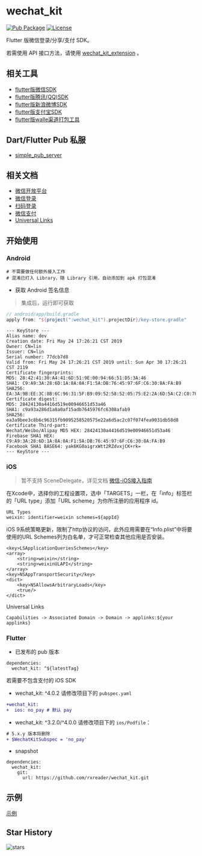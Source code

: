 # wechat_kit

[![Pub Package](https://img.shields.io/pub/v/wechat_kit.svg)](https://pub.dev/packages/wechat_kit)
[![License](https://img.shields.io/github/license/RxReader/wechat_kit)](https://github.com/RxReader/wechat_kit/blob/master/LICENSE)

Flutter 版微信登录/分享/支付 SDK。

若需使用 API 接口方法，请使用 [wechat_kit_extension](https://pub.flutter-io.cn/packages/wechat_kit_extension) 。

## 相关工具

* [flutter版微信SDK](https://github.com/rxreader/wechat_kit)
* [flutter版腾讯(QQ)SDK](https://github.com/rxreader/tencent_kit)
* [flutter版新浪微博SDK](https://github.com/rxreader/weibo_kit)
* [flutter版支付宝SDK](https://github.com/rxreader/alipay_kit)
* [flutter版walle渠道打包工具](https://github.com/rxreader/walle_kit)

## Dart/Flutter Pub 私服

* [simple_pub_server](https://github.com/rxreader/simple_pub_server)

## 相关文档

* [微信开放平台](https://open.weixin.qq.com/)
* [微信登录](https://open.weixin.qq.com/cgi-bin/showdocument?action=dir_list&t=resource/res_list&verify=1&id=open1419317851&token=&lang=zh_CN)
* [扫码登录](https://open.weixin.qq.com/cgi-bin/showdocument?action=dir_list&t=resource/res_list&verify=1&id=215238808828h4XN&token=&lang=zh_CN)
* [微信支付](https://open.weixin.qq.com/cgi-bin/showdocument?action=dir_list&t=resource/res_list&verify=1&id=open1419317780&token=&lang=zh_CN)
* [Universal Links](https://developer.apple.com/documentation/uikit/inter-process_communication/allowing_apps_and_websites_to_link_to_your_content)

## 开始使用

### Android

```
# 不需要做任何额外接入工作
# 混淆已打入 Library，随 Library 引用，自动添加到 apk 打包混淆
```

* 获取 Android 签名信息

> 集成后，运行即可获取

```groovy
// android/app/build.gradle
apply from: "${project(":wechat_kit").projectDir}/key-store.gradle"
```

```
--- KeyStore ---
Alias name: dev
Creation date: Fri May 24 17:26:21 CST 2019
Owner: CN=lin
Issuer: CN=lin
Serial number: 77dcb7d8
Valid from: Fri May 24 17:26:21 CST 2019 until: Sun Apr 30 17:26:21 CST 2119
Certificate fingerprints:
MD5: 28:42:41:30:A4:41:6D:51:9E:00:94:66:51:D5:3A:46
SHA1: C9:A9:3A:28:6D:1A:8A:0A:F1:5A:DB:76:45:97:6F:C6:30:8A:FA:B9
SHA256: EA:3A:9B:EE:3C:8B:6C:96:31:5F:B9:09:52:58:52:05:75:E2:2A:6D:5A:C2:C0:7F:07:4F:EA:90:31:DB:58:D8
Certificate digest:
MD5: 28424130a4416d519e00946651d53a46
SHA1: c9a93a286d1a8a0af15adb7645976fc6308afab9
SHA256: ea3a9bee3c8b6c96315fb9095258520575e22a6d5ac2c07f074fea9031db58d8
Certificate Third-part:
Wechat/Weibo/Alipay MD5 HEX: 28424130a4416d519e00946651d53a46
Firebase SHA1 HEX: C9:A9:3A:28:6D:1A:8A:0A:F1:5A:DB:76:45:97:6F:C6:30:8A:FA:B9
Facebook SHA1 BASE64: yak6KG0aigrxWtt2RZdvxjCK+rk=
--- KeyStore ---
```

### iOS

> 暂不支持 SceneDelegate，详见文档 [微信-iOS接入指南](https://developers.weixin.qq.com/doc/oplatform/Mobile_App/Access_Guide/iOS.html)

在Xcode中，选择你的工程设置项，选中「TARGETS」一栏，在「info」标签栏的「URL type」添加「URL scheme」为你所注册的应用程序 id。

```
URL Types
weixin: identifier=weixin schemes=${appId}
```

iOS 9系统策略更新，限制了http协议的访问，此外应用需要在“Info.plist”中将要使用的URL Schemes列为白名单，才可正常检查其他应用是否安装。

```plist
<key>LSApplicationQueriesSchemes</key>
<array>
	<string>weixin</string>
	<string>weixinULAPI</string>
</array>
<key>NSAppTransportSecurity</key>
<dict>
	<key>NSAllowsArbitraryLoads</key>
	<true/>
</dict>
```

Universal Links

```
Capabilities -> Associated Domain -> Domain -> applinks:${your applinks}
```

### Flutter

* 已发布的 pub 版本

```
dependencies:
  wechat_kit: ^${latestTag}
```

若需要不包含支付的 iOS SDK

* wechat_kit: ^4.0.2 请修改项目下的 `pubspec.yaml`

```diff
+wechat_kit:
+  ios: no_pay # 默认 pay
```

* wechat_kit: ^3.2.0/^4.0.0 请修改项目下的 `ios/Podfile`：

```diff 
# 5.x.y 版本将删除
+ $WechatKitSubspec = 'no_pay'
```

* snapshot

```
dependencies:
  wechat_kit:
    git:
      url: https://github.com/rxreader/wechat_kit.git
```

## 示例

[示例](./example/lib/main.dart)

## Star History

![stars](https://starchart.cc/rxreader/wechat_kit.svg)
